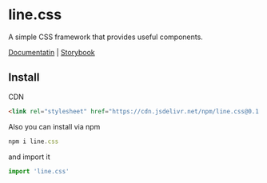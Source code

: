 # line.css

A simple CSS framework that provides useful components.

[Documentatin](https://dgknca.github.io/line.css/) | [Storybook](https://linecss.netlify.app/)

## Install

CDN

```html
<link rel="stylesheet" href="https://cdn.jsdelivr.net/npm/line.css@0.1.3/line.min.css"/>
```

Also you can install via npm

```js
npm i line.css
```

and import it

```js
import 'line.css' 
```
